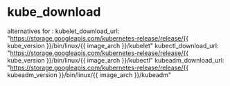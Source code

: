 # kube_download
alternatives for : kubelet_download_url: "https://storage.googleapis.com/kubernetes-release/release/{{ kube_version }}/bin/linux/{{ image_arch }}/kubelet" kubectl_download_url: "https://storage.googleapis.com/kubernetes-release/release/{{ kube_version }}/bin/linux/{{ image_arch }}/kubectl" kubeadm_download_url: "https://storage.googleapis.com/kubernetes-release/release/{{ kubeadm_version }}/bin/linux/{{ image_arch }}/kubeadm"
